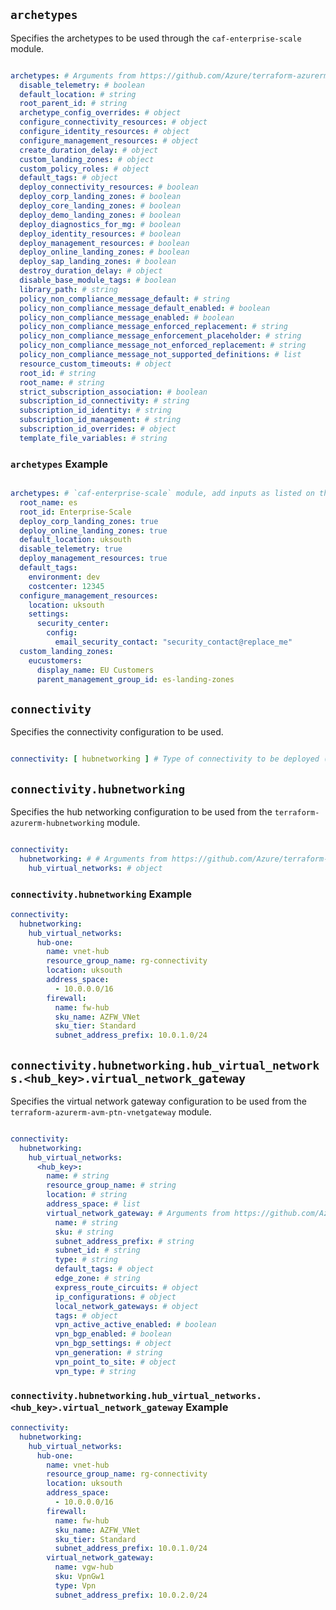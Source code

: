 <!-- markdownlint-disable first-line-h1 -->

## `archetypes`

Specifies the archetypes to be used through the `caf-enterprise-scale` module.

```yaml

archetypes: # Arguments from https://github.com/Azure/terraform-azurerm-caf-enterprise-scale/blob/v4.2.0/variables.tf converted to YAML.
  disable_telemetry: # boolean
  default_location: # string
  root_parent_id: # string
  archetype_config_overrides: # object
  configure_connectivity_resources: # object
  configure_identity_resources: # object
  configure_management_resources: # object
  create_duration_delay: # object
  custom_landing_zones: # object
  custom_policy_roles: # object
  default_tags: # object
  deploy_connectivity_resources: # boolean
  deploy_corp_landing_zones: # boolean
  deploy_core_landing_zones: # boolean
  deploy_demo_landing_zones: # boolean
  deploy_diagnostics_for_mg: # boolean
  deploy_identity_resources: # boolean
  deploy_management_resources: # boolean
  deploy_online_landing_zones: # boolean
  deploy_sap_landing_zones: # boolean
  destroy_duration_delay: # object
  disable_base_module_tags: # boolean
  library_path: # string
  policy_non_compliance_message_default: # string
  policy_non_compliance_message_default_enabled: # boolean
  policy_non_compliance_message_enabled: # boolean
  policy_non_compliance_message_enforced_replacement: # string
  policy_non_compliance_message_enforcement_placeholder: # string
  policy_non_compliance_message_not_enforced_replacement: # string
  policy_non_compliance_message_not_supported_definitions: # list
  resource_custom_timeouts: # object
  root_id: # string
  root_name: # string
  strict_subscription_association: # boolean
  subscription_id_connectivity: # string
  subscription_id_identity: # string
  subscription_id_management: # string
  subscription_id_overrides: # object
  template_file_variables: # string

```

### `archetypes` Example

```yaml

archetypes: # `caf-enterprise-scale` module, add inputs as listed on the module registry where necessary.
  root_name: es
  root_id: Enterprise-Scale
  deploy_corp_landing_zones: true
  deploy_online_landing_zones: true
  default_location: uksouth
  disable_telemetry: true
  deploy_management_resources: true
  default_tags:
    environment: dev
    costcenter: 12345
  configure_management_resources:
    location: uksouth
    settings:
      security_center:
        config:
          email_security_contact: "security_contact@replace_me"
  custom_landing_zones:
    eucustomers:
      display_name: EU Customers
      parent_management_group_id: es-landing-zones

```

## `connectivity`

Specifies the connectivity configuration to be used.

```yaml

connectivity: [ hubnetworking ] # Type of connectivity to be deployed (e.g. hubnetworking or virtual wan.)

```

## `connectivity.hubnetworking`

Specifies the hub networking configuration to be used from the `terraform-azurerm-hubnetworking` module.

```yaml

connectivity:
  hubnetworking: # # Arguments from https://github.com/Azure/terraform-azurerm-hubnetworking/blob/v1.1.1/variables.tf converted to YAML.
    hub_virtual_networks: # object

```

### `connectivity.hubnetworking` Example

```yaml
connectivity:
  hubnetworking:
    hub_virtual_networks:
      hub-one:
        name: vnet-hub
        resource_group_name: rg-connectivity
        location: uksouth
        address_space:
          - 10.0.0.0/16
        firewall:
          name: fw-hub
          sku_name: AZFW_VNet
          sku_tier: Standard
          subnet_address_prefix: 10.0.1.0/24

```

## `connectivity.hubnetworking.hub_virtual_networks.<hub_key>.virtual_network_gateway`

Specifies the virtual network gateway configuration to be used from the `terraform-azurerm-avm-ptn-vnetgateway` module.

```yaml

connectivity:
  hubnetworking:
    hub_virtual_networks:
      <hub_key>:
        name: # string
        resource_group_name: # string
        location: # string
        address_space: # list
        virtual_network_gateway: # Arguments from https://github.com/Azure/terraform-azurerm-avm-ptn-vnetgateway/blob/v0.2.0/variables.tf converted to YAML.
          name: # string
          sku: # string
          subnet_address_prefix: # string
          subnet_id: # string
          type: # string
          default_tags: # object
          edge_zone: # string
          express_route_circuits: # object
          ip_configurations: # object
          local_network_gateways: # object
          tags: # object
          vpn_active_active_enabled: # boolean
          vpn_bgp_enabled: # boolean
          vpn_bgp_settings: # object
          vpn_generation: # string
          vpn_point_to_site: # object
          vpn_type: # string

```

### `connectivity.hubnetworking.hub_virtual_networks.<hub_key>.virtual_network_gateway` Example

```yaml
connectivity:
  hubnetworking:
    hub_virtual_networks:
      hub-one:
        name: vnet-hub
        resource_group_name: rg-connectivity
        location: uksouth
        address_space:
          - 10.0.0.0/16
        firewall:
          name: fw-hub
          sku_name: AZFW_VNet
          sku_tier: Standard
          subnet_address_prefix: 10.0.1.0/24
        virtual_network_gateway:
          name: vgw-hub
          sku: VpnGw1
          type: Vpn
          subnet_address_prefix: 10.0.2.0/24
```

 [//]: # (************************)
 [//]: # (INSERT LINK LABELS BELOW)
 [//]: # (************************)
